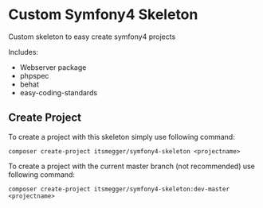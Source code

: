 Custom Symfony4 Skeleton
========================

Custom skeleton to easy create symfony4 projects

Includes:
- Webserver package
- phpspec
- behat
- easy-coding-standards

Create Project
--------------

To create a project with this skeleton simply use following command:

    composer create-project itsmegger/symfony4-skeleton <projectname>

To create a project with the current master branch (not recommended) use following command:

    composer create-project itsmegger/symfony4-skeleton:dev-master <projectname>
